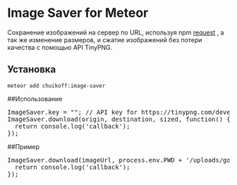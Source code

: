 # Image Saver for Meteor
Сохранение изображений на сервер по URL, используя npm [request](https://www.npmjs.com/package/request) ,
а так же изменение размеров, и сжатие изображений без потери качества с помощью API TinyPNG.

## Установка
```
meteor add chuikoff:image-saver
```

##Использование

<pre>
ImageSaver.key = ""; // API key for https://tinypng.com/developers
ImageSaver.download(origin, destination, sized, function() {
  return console.log('callback');
});
</pre>

##Пример

<pre>
ImageSaver.download(imageUrl, process.env.PWD + '/uploads/google.png', {width : 200}, function() {
  return console.log('callback');
});
</pre>
